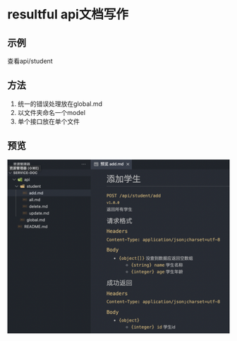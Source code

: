 # resultful api文档写作

## 示例

查看api/student

## 方法

1. 统一的错误处理放在global.md
2. 以文件夹命名一个model
3. 单个接口放在单个文件

## 预览

![example](example.png)